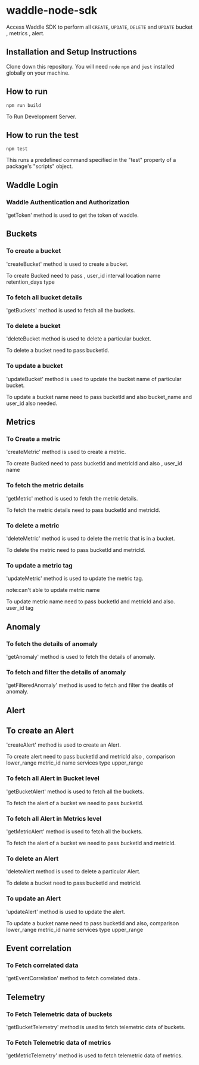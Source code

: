 
# waddle-node-sdk

Access Waddle SDK to perform all `CREATE`, `UPDATE`, `DELETE` and `UPDATE` bucket , metrics , alert.

## Installation and Setup Instructions

Clone down this repository. You will need `node` `npm` and `jest` installed globally on your machine.

## How to run

`npm run build`

To Run Development Server.

## How to run the test

`npm test`  

This runs a predefined command specified in the "test" property of a package's "scripts" object.

## Waddle Login

### Waddle Authentication and Authorization

'getToken' method is used to get the token of waddle.

## Buckets

### To create a bucket 

'createBucket' method is used to create a bucket.

To create Bucked need to pass ,
        user_id
        interval
        location
        name
        retention_days
        type
        
### To fetch all bucket details

'getBuckets' method is used to fetch all the buckets.

### To delete a bucket

'deleteBucket method is used to delete a particular bucket.

To delete a bucket need to pass bucketId.

### To update a bucket

'updateBucket' method is used to update the bucket name of particular bucket.

To update a bucket name need to pass bucketId and also bucket_name and user_id also needed.

## Metrics

### To Create a metric

'createMetric' method is used to create a metric.

To create Bucked need to pass bucketId and metricId and also ,
        user_id
        name

### To fetch the metric details

'getMetric' method is used to fetch the metric details.

To fetch the metric details need to pass bucketId and metricId.

### To delete a metric 

'deleteMetric' method is used to delete the metric that is in a bucket.

To delete the metric  need to pass bucketId and metricId.


### To update a metric tag

'updateMetric' method is used to update the metric tag.

 note:can't able to update metric name

To update metric name need to pass bucketId and metricId and also.
        user_id
        tag

## Anomaly

### To fetch the details of anomaly 

'getAnomaly' method is used to fetch the details of anomaly.

### To fetch and filter the details of anomaly

'getFilteredAnomaly' method is used to fetch and filter the deatils of anomaly.

## Alert 

## To create an Alert 

'createAlert' method is used to create an Alert.

To create alert need to pass bucketId and metricId also ,
        comparison
        lower_range
        metric_id
        name
        services
        type
        upper_range
        
### To fetch all Alert in Bucket level

'getBucketAlert' method is used to fetch all the buckets.

To fetch the alert of a bucket we need to pass bucketId.

### To fetch all Alert in Metrics level

'getMetricAlert' method is used to fetch all the buckets.

To fetch the alert of a bucket we need to pass bucketId and metricId.

### To delete an Alert

'deleteAlert method is used to delete a particular Alert.

To delete a bucket need to pass bucketId and metricId.

### To update an Alert

'updateAlert' method is used to update the alert.

To update a bucket name need to pass bucketId and also,
        comparison
        lower_range
        metric_id
        name
        services
        type
        upper_range

## Event correlation

### To Fetch correlated data

'getEventCorrelation' method to fetch correlated data .

## Telemetry

### To Fetch Telemetric data of buckets

'getBucketTelemetry' method is used to fetch telemetric data of buckets.

### To Fetch Telemetric data of metrics

'getMetricTelemetry' method is used to fetch telemetric data of metrics.



